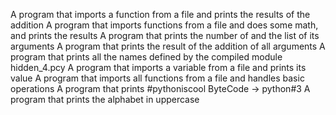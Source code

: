 A program that imports a function from a file and prints the results of the addition
A program that imports functions from a file and does some math, and prints the results
A program that prints the number of and the list of its arguments
A program that prints the result of the addition of all arguments
A program that prints all the names defined by the compiled module hidden_4.pcy
A program that imports a variable from a file and prints its value
A program that imports all functions from a file and handles basic operations
A program that prints #pythoniscool
ByteCode -> python#3
A program that prints the alphabet in uppercase
